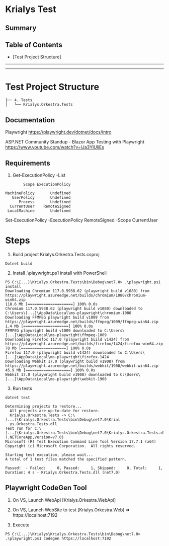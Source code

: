 
#  Krialys Test

## Summary


## Table of Contents

* [Test Project Structure]

----
----


# Test Project Structure

```shell
├── 4. Tests
│   └── Krialys.Orkestra.Tests

```

## Documentation

Playwright https://playwright.dev/dotnet/docs/intro

ASP.NET Community Standup - Blazor App Testing with Playwright https://www.youtube.com/watch?v=lJa3YlUliEs

## Requirements

1. Get-ExecutionPolicy -List

```shell
        Scope ExecutionPolicy
        ----- ---------------
MachinePolicy       Undefined
   UserPolicy       Undefined
      Process       Undefined
  CurrentUser    RemoteSigned
 LocalMachine       Undefined
 ```

 Set-ExecutionPolicy -ExecutionPolicy RemoteSigned -Scope CurrentUser

# Steps

1. Build project Krialys.Orkestra.Tests.csproj
```shell
Dotnet build
```
2. Install .\playwright.ps1 install with PowerShell

```shell
PS C:\[...]\Krialys.Orkestra.Tests\bin\Debug\net7.0> .\playwright.ps1 install
Downloading Chromium 117.0.5938.62 (playwright build v1080) from https://playwright.azureedge.net/builds/chromium/1080/chromium-win64.zip
118.6 Mb [====================] 100% 0.0s
Chromium 117.0.5938.62 (playwright build v1080) downloaded to C:\Users\[...]\AppData\Local\ms-playwright\chromium-1080
Downloading FFMPEG playwright build v1009 from https://playwright.azureedge.net/builds/ffmpeg/1009/ffmpeg-win64.zip
1.4 Mb [====================] 100% 0.0s
FFMPEG playwright build v1009 downloaded to C:\Users\[...]\AppData\Local\ms-playwright\ffmpeg-1009
Downloading Firefox 117.0 (playwright build v1424) from https://playwright.azureedge.net/builds/firefox/1424/firefox-win64.zip
78 Mb [====================] 100% 0.0s
Firefox 117.0 (playwright build v1424) downloaded to C:\Users\[...]\AppData\Local\ms-playwright\firefox-1424
Downloading Webkit 17.0 (playwright build v1908) from https://playwright.azureedge.net/builds/webkit/1908/webkit-win64.zip
45.9 Mb [====================] 100% 0.0s
Webkit 17.0 (playwright build v1908) downloaded to C:\Users\[...]\AppData\Local\ms-playwright\webkit-1908
 ```

 3. Run tests

```shell
dotnet test

Determining projects to restore...
  All projects are up-to-date for restore.
  Krialys.Orkestra.Tests -> C:\[...]\Krialys.Orkestra.Tests\bin\Debug\net7.0\Krial
  ys.Orkestra.Tests.dll
Test run for C:\[...]\Krialys.Orkestra.Tests\bin\Debug\net7.0\Krialys.Orkestra.Tests.dll (.NETCoreApp,Version=v7.0)
Microsoft (R) Test Execution Command Line Tool Version 17.7.1 (x64)
Copyright (c) Microsoft Corporation.  All rights reserved.

Starting test execution, please wait...
A total of 1 test files matched the specified pattern.

Passed!  - Failed:     0, Passed:     1, Skipped:     0, Total:     1, Duration: 4 s - Krialys.Orkestra.Tests.dll (net7.0)
```

## Playwright CodeGen Tool

1. On VS, Launch WebApi [Krialys.Orkestra.WebApi] 
2. On VS, Launch WebSite to test [Krialys.Orkestra.Web] => https://localhost:7192

3. Execute

```shell
PS C:\[...]\Krialys\Krialys.Orkestra.Tests\bin\Debug\net7.0> .\playwright.ps1 codegen https://localhost:7192
```